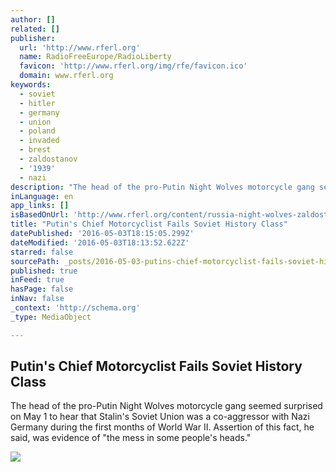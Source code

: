 ```yaml
---
author: []
related: []
publisher:
  url: 'http://www.rferl.org'
  name: RadioFreeEurope/RadioLiberty
  favicon: 'http://www.rferl.org/img/rfe/favicon.ico'
  domain: www.rferl.org
keywords:
  - soviet
  - hitler
  - germany
  - union
  - poland
  - invaded
  - brest
  - zaldostanov
  - '1939'
  - nazi
description: "The head of the pro-Putin Night Wolves motorcycle gang seemed surprised on May 1 to hear that Stalin's Soviet Union was a co-aggressor with Nazi Germany during the first months of World War II. Assertion of this fact, he said, was evidence of \"the mess in some people's heads.\""
inLanguage: en
app_links: []
isBasedOnUrl: 'http://www.rferl.org/content/russia-night-wolves-zaldostanov-wwii-soviets-hitler-cooperation/27713499.html'
title: "Putin's Chief Motorcyclist Fails Soviet History Class"
datePublished: '2016-05-03T18:15:05.299Z'
dateModified: '2016-05-03T18:13:52.622Z'
starred: false
sourcePath: _posts/2016-05-03-putins-chief-motorcyclist-fails-soviet-history-class.md
published: true
inFeed: true
hasPage: false
inNav: false
_context: 'http://schema.org'
_type: MediaObject

---
```

<article style=""><h1>Putin's Chief Motorcyclist Fails Soviet History Class</h1><p>The head of the pro-Putin Night Wolves motorcycle gang seemed surprised on May 1 to hear that Stalin's Soviet Union was a co-aggressor with Nazi Germany during the first months of World War II. Assertion of this fact, he said, was evidence of "the mess in some people's heads."</p><img src="http://gdb.rferl.org/dda48906-4673-4dbe-9c54-f9b3781a8a37_tv_mw1024_mh1024_s.jpg" /></article>